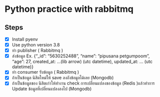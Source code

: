# Python practice with rabbitmq

## Steps

- [X] Install pyenv
- [X] Use python version 3.8
- [X] ทำ publisher ( Rabbitmq )
- [X] ส่งข้อมูล Ex. {“_id”: “5630252488”, “name”: “pipusana petgumpoom”, “age”: 27, created_at: ...(lib arrow) (utc datetime), updated_at: ... (utc datetime)}
- [X] ทำ consumer รับข้อมูล ( Rabbitmq )
- [X] ถ้าเป็นข้อมูล นิสิตใหม่ให้ save ลงถังข้อมูลได้เลย  (Mongodb)
- [X] ถ้าเป็นข้อมูลของ นิสิตเก่าให้ทำงาน check การเปลี่ยนแปลงของข้อมูล (Redis )แล้วทำการ Update ข้อมูลที่เปลี่ยนแปลงลงไป  (Mongodb)
